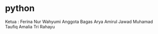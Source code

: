# python
Ketua : 
Ferina Nur Wahyumi 
Anggota
Bagas Arya Amirul Jawad
Muhamad Taufiq
Amalia Tri Rahayu
